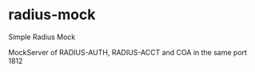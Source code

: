 # radius-mock
Simple Radius Mock

MockServer of RADIUS-AUTH, RADIUS-ACCT and COA in the same port 1812
